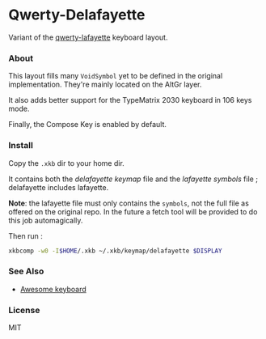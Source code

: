 # Qwerty-Delafayette

Variant of the [qwerty-lafayette](https://github.com/fabi1cazenave/qwerty-lafayette) keyboard layout.

### About

This layout fills many `VoidSymbol` yet to be defined in the original implementation.
They're mainly located on the AltGr layer.

It also adds better support for the TypeMatrix 2030 keyboard in 106 keys mode.

Finally, the Compose Key is enabled by default.

### Install

Copy the `.xkb` dir to your home dir.

It contains both the *delafayette keymap* file and the *lafayette symbols* file ;
delafayette includes lafayette.

**Note**: the lafayette file must only contains the `symbols`, not the full file as offered on the original repo. In the future a fetch tool will be provided to do this job automagically.

Then run :

```sh
xkbcomp -w0 -I$HOME/.xkb ~/.xkb/keymap/delafayette $DISPLAY
```

### See Also

- [Awesome keyboard](https://github.com/Delapouite/awesome-keyboard)

### License

MIT
